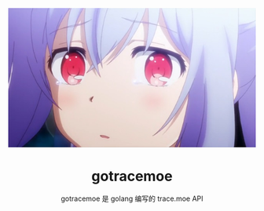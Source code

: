 <div align="center">
    <img src="flipped-good.jpg"><br>
    <h1>gotracemoe</h1>
    gotracemoe 是 golang 编写的 trace.moe API<br><br>
</div>
